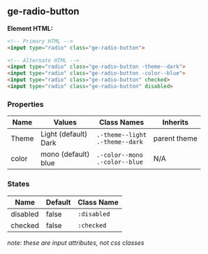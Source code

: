 

## ge-radio-button

**Element HTML:**
```html
<!-- Primary HTML -->
<input type="radio" class="ge-radio-button">

<!-- Alternate HTML -->
<input type="radio" class="ge-radio-button -theme--dark">
<input type="radio" class="ge-radio-button -color--blue">
<input type="radio" class="ge-radio-button" checked>
<input type="radio" class="ge-radio-button" disabled>
```


### Properties

| Name | Values | Class Names | Inherits | 
| -------- | ----------- | --------- | ---------- |
| Theme| Light (default)<br /> Dark | `.-theme--light`<br /> `.-theme--dark` |parent theme |
| color | mono (default)<br /> blue | `.-color--mono`<br /> `.-color--blue`<br /> | N/A |

### States

| Name | Default | Class Name |
| -------- | ----------- | --------- |
| disabled | false | `:disabled` |
| checked | false | `:checked` |
*note: these are input attributes, not css classes*


